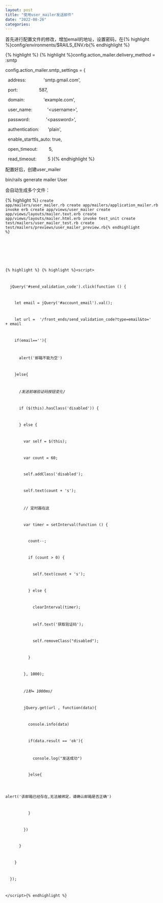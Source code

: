 ```yaml
---
layout: post
title: "使用user_mailer发送邮件"
date: "2022-08-26"
categories: 
---
```

<p>首先进行配置文件的修改，增加email的地址，设置密码，在{% highlight %}config/environments/$RAILS_ENV.rb{% endhighlight %}</p>

{% highlight %}
{% highlight %}config.action_mailer.delivery_method = :smtp

config.action_mailer.smtp_settings = {

&nbsp; address:&nbsp;&nbsp;&nbsp;&nbsp;&nbsp;&nbsp;&nbsp;&nbsp;&nbsp;&nbsp;&nbsp;&nbsp;&nbsp; &#39;smtp.gmail.com&#39;,

&nbsp; port:&nbsp;&nbsp;&nbsp;&nbsp;&nbsp;&nbsp;&nbsp;&nbsp;&nbsp;&nbsp;&nbsp;&nbsp;&nbsp;&nbsp;&nbsp;&nbsp; 587,

&nbsp; domain:&nbsp;&nbsp;&nbsp;&nbsp;&nbsp;&nbsp;&nbsp;&nbsp;&nbsp;&nbsp;&nbsp;&nbsp;&nbsp;&nbsp; &#39;example.com&#39;,

&nbsp; user_name:&nbsp;&nbsp;&nbsp;&nbsp;&nbsp;&nbsp;&nbsp;&nbsp;&nbsp;&nbsp;&nbsp; &#39;&lt;username&gt;&#39;,

&nbsp; password:&nbsp;&nbsp;&nbsp;&nbsp;&nbsp;&nbsp;&nbsp;&nbsp;&nbsp;&nbsp;&nbsp;&nbsp; &#39;&lt;password&gt;&#39;,

&nbsp; authentication:&nbsp;&nbsp;&nbsp;&nbsp;&nbsp;&nbsp; &#39;plain&#39;,

&nbsp; enable_starttls_auto: true,

&nbsp; open_timeout:&nbsp;&nbsp;&nbsp;&nbsp;&nbsp;&nbsp;&nbsp;&nbsp; 5,

&nbsp; read_timeout:&nbsp;&nbsp;&nbsp;&nbsp;&nbsp;&nbsp;&nbsp;&nbsp; 5 }{% endhighlight %}

<p>配置好后，创建user_mailer</p>

<p>bin/rails generate mailer User</p>

<p>会自动生成多个文件：</p>

{% highlight %}
<code class="highlight console"><span class="go">create  app/mailers/user_mailer.rb
create  app/mailers/application_mailer.rb
invoke  erb
create    app/views/user_mailer
create    app/views/layouts/mailer.text.erb
create    app/views/layouts/mailer.html.erb
invoke  test_unit
create    test/mailers/user_mailer_test.rb
create    test/mailers/previews/user_mailer_preview.rb</span>{% endhighlight %}

<p>&nbsp;</p>

{% highlight %}
{% highlight %}&lt;script&gt;

&nbsp; jQuery(&#39;#send_validation_code&#39;).click(function () {

&nbsp;&nbsp;&nbsp; let email = jQuery(&#39;#account_email&#39;).val();

&nbsp;&nbsp;&nbsp; let url =&nbsp; &#39;/front_ends/send_validation_code?type=email&amp;to=&#39; + email

&nbsp;&nbsp;&nbsp; if(email==&#39;&#39;){

&nbsp;&nbsp;&nbsp;&nbsp;&nbsp; alert(&#39;邮箱不能为空&#39;)

&nbsp;&nbsp;&nbsp; }else{

&nbsp;&nbsp;&nbsp;&nbsp;&nbsp; /*发送前端验证码按钮变化*/

&nbsp;&nbsp;&nbsp;&nbsp;&nbsp; if ($(this).hasClass(&#39;disabled&#39;)) {

&nbsp;&nbsp;&nbsp;&nbsp;&nbsp; } else {

&nbsp;&nbsp;&nbsp;&nbsp;&nbsp;&nbsp;&nbsp; var self = $(this);

&nbsp;&nbsp;&nbsp;&nbsp;&nbsp;&nbsp;&nbsp; var count = 60;

&nbsp;&nbsp;&nbsp;&nbsp;&nbsp;&nbsp;&nbsp; self.addClass(&#39;disabled&#39;);

&nbsp;&nbsp;&nbsp;&nbsp;&nbsp;&nbsp;&nbsp; self.text(count + &#39;s&#39;);

&nbsp;&nbsp;&nbsp;&nbsp;&nbsp;&nbsp;&nbsp; // 定时器在这

&nbsp;&nbsp;&nbsp;&nbsp;&nbsp;&nbsp;&nbsp; var timer = setInterval(function () {

&nbsp;&nbsp;&nbsp;&nbsp;&nbsp;&nbsp;&nbsp;&nbsp;&nbsp; count--;

&nbsp;&nbsp;&nbsp;&nbsp;&nbsp;&nbsp;&nbsp;&nbsp;&nbsp; if (count &gt; 0) {

&nbsp;&nbsp;&nbsp;&nbsp;&nbsp;&nbsp;&nbsp;&nbsp;&nbsp;&nbsp;&nbsp; self.text(count + &#39;s&#39;);

&nbsp;&nbsp;&nbsp;&nbsp;&nbsp;&nbsp;&nbsp;&nbsp;&nbsp; } else {

&nbsp;&nbsp;&nbsp;&nbsp;&nbsp;&nbsp;&nbsp;&nbsp;&nbsp;&nbsp;&nbsp; clearInterval(timer);

&nbsp;&nbsp;&nbsp;&nbsp;&nbsp;&nbsp;&nbsp;&nbsp;&nbsp;&nbsp;&nbsp; self.text(&#39;获取验证码&#39;);

&nbsp;&nbsp;&nbsp;&nbsp;&nbsp;&nbsp;&nbsp;&nbsp;&nbsp;&nbsp;&nbsp; self.removeClass(&quot;disabled&quot;);

&nbsp;&nbsp;&nbsp;&nbsp;&nbsp;&nbsp;&nbsp;&nbsp;&nbsp; }

&nbsp;&nbsp;&nbsp;&nbsp;&nbsp;&nbsp;&nbsp; }, 1000);

&nbsp;&nbsp;&nbsp;&nbsp;&nbsp;&nbsp;&nbsp; /*1秒= 1000ms*/

&nbsp;&nbsp;&nbsp;&nbsp;&nbsp;&nbsp;&nbsp; jQuery.get(url , function(data){

&nbsp;&nbsp;&nbsp;&nbsp;&nbsp;&nbsp;&nbsp;&nbsp;&nbsp; console.info(data)

&nbsp;&nbsp;&nbsp;&nbsp;&nbsp;&nbsp;&nbsp;&nbsp;&nbsp; if(data.result == &#39;ok&#39;){

&nbsp;&nbsp;&nbsp;&nbsp;&nbsp;&nbsp;&nbsp;&nbsp;&nbsp;&nbsp;&nbsp; console.log(&quot;发送成功&quot;)

&nbsp;&nbsp;&nbsp;&nbsp;&nbsp;&nbsp;&nbsp;&nbsp;&nbsp; }else{

&nbsp;&nbsp;&nbsp;&nbsp;&nbsp;&nbsp;&nbsp;&nbsp;&nbsp;&nbsp;&nbsp; alert(&#39;该邮箱已经存在,无法被绑定，请确认邮箱是否正确&#39;)

&nbsp;&nbsp;&nbsp;&nbsp;&nbsp;&nbsp;&nbsp;&nbsp;&nbsp; }

&nbsp;&nbsp;&nbsp;&nbsp;&nbsp;&nbsp;&nbsp; })

&nbsp;&nbsp;&nbsp;&nbsp;&nbsp; }

&nbsp;&nbsp;&nbsp; }

&nbsp; });

&lt;/script&gt;{% endhighlight %}

<p>&nbsp;</p>

